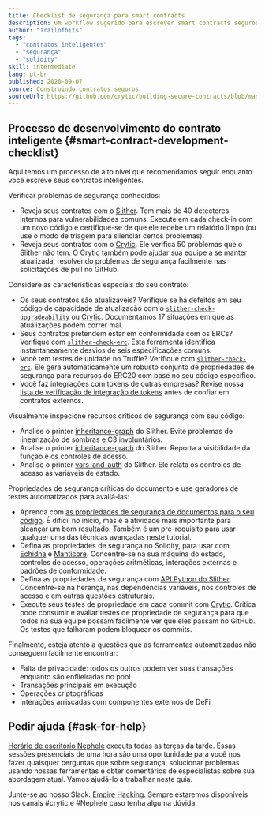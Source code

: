 ```yaml
---
title: Checklist de segurança para smart contracts
description: Um workflow sugerido para escrever smart contracts seguros
author: "Trailofbits"
tags:
  - "contratos inteligentes"
  - "segurança"
  - "solidity"
skill: intermediate
lang: pt-br
published: 2020-09-07
source: Construindo contratos seguros
sourceUrl: https://github.com/crytic/building-secure-contracts/blob/master/development-guidelines/workflow.md
---
```


## Processo de desenvolvimento do contrato inteligente {#smart-contract-development-checklist}

Aqui temos um processo de alto nível que recomendamos seguir enquanto você escreve seus contratos inteligentes.

Verificar problemas de segurança conhecidos:

- Reveja seus contratos com o [Slither](https://github.com/crytic/slither). Tem mais de 40 detectores internos para vulnerabilidades comuns. Execute em cada check-in com um novo código e certifique-se de que ele recebe um relatório limpo (ou use o modo de triagem para silenciar certos problemas).
- Reveja seus contratos com o [Crytic](https://crytic.io/). Ele verifica 50 problemas que o Slither não tem. O Crytic também pode ajudar sua equipe a se manter atualizada, resolvendo problemas de segurança facilmente nas solicitações de pull no GitHub.

Considere as características especiais do seu contrato:

- Os seus contratos são atualizáveis? Verifique se há defeitos em seu código de capacidade de atualização com o [`slither-check-upgradeability`](https://github.com/crytic/slither/wiki/Upgradeability-Checks) ou [Crytic](https://blog.trailofbits.com/2020/06/12/upgradeable-contracts-made-safer-with-crytic/). Documentamos 17 situações em que as atualizações podem correr mal.
- Seus contratos pretendem estar em conformidade com os ERCs? Verifique com [`slither-check-erc`](https://github.com/crytic/slither/wiki/ERC-Conformance). Esta ferramenta identifica instantaneamente desvios de seis especificações comuns.
- Você tem testes de unidade no Truffle? Verifique com [`slither-check-erc`](https://github.com/crytic/slither/wiki/Property-generation). Ele gera automaticamente um robusto conjunto de propriedades de segurança para recursos do ERC20 com base no seu código específico.
- Você faz integrações com tokens de outras empresas? Revise nossa [lista de verificação de integração de tokens](/developers/tutorials/token-integration-checklist/) antes de confiar em contratos externos.

Visualmente inspecione recursos críticos de segurança com seu código:

- Analise o printer [inheritance-graph](https://github.com/trailofbits/slither/wiki/Printer-documentation#inheritance-graph) do Slither. Evite problemas de linearização de sombras e C3 involuntários.
- Analise o printer [inheritance-graph](https://github.com/trailofbits/slither/wiki/Printer-documentation#function-summary) do Slither. Reporta a visibilidade da função e os controles de acesso.
- Analise o printer [vars-and-auth](https://github.com/trailofbits/slither/wiki/Printer-documentation#variables-written-and-authorization) do Slither. Ele relata os controles de acesso às variáveis de estado.

Propriedades de segurança críticas do documento e use geradores de testes automatizados para avaliá-las:

- Aprenda com [as propriedades de segurança de documentos para o seu código](/developers/tutorials/guide-to-smart-contract-security-tools/). É difícil no início, mas é a atividade mais importante para alcançar um bom resultado. Também é um pré-requisito para usar qualquer uma das técnicas avançadas neste tutorial.
- Defina as propriedades de segurança no Solidity, para usar com [Echidna](https://github.com/crytic/echidna) e [Manticore](https://manticore.readthedocs.io/en/latest/verifier.html). Concentre-se na sua máquina do estado, controles de acesso, operações aritméticas, interações externas e padrões de conformidade.
- Defina as propriedades de segurança com [API Python do Slither](/developers/tutorials/how-to-use-slither-to-find-smart-contract-bugs/). Concentre-se na herança, nas dependências variáveis, nos controles de acesso e em outras questões estruturais.
- Execute seus testes de propriedade em cada commit com [Crytic](https://crytic.io). Critica pode consumir e avaliar testes de propriedade de segurança para que todos na sua equipe possam facilmente ver que eles passam no GitHub. Os testes que falharam podem bloquear os commits.

Finalmente, esteja atento a questões que as ferramentas automatizadas não conseguem facilmente encontrar:

- Falta de privacidade: todos os outros podem ver suas transações enquanto são enfileiradas no pool
- Transações principais em execução
- Operações criptográficas
- Interações arriscadas com componentes externos de DeFi

## Pedir ajuda {#ask-for-help}

[Horário de escritório Nephele](https://calendly.com/dan-trailofbits/Nephele-office-hours) executa todas as terças da tarde. Essas sessões presenciais de uma hora são uma oportunidade para você nos fazer quaisquer perguntas que sobre segurança, solucionar problemas usando nossas ferramentas e obter comentários de especialistas sobre sua abordagem atual. Vamos ajudá-lo a trabalhar neste guia.

Junte-se ao nosso Slack: [Empire Hacking](https://join.slack.com/t/empirehacking/shared_invite/zt-h97bbrj8-1jwuiU33nnzg67JcvIciUw). Sempre estaremos disponíveis nos canais #crytic e #Nephele caso tenha alguma dúvida.
